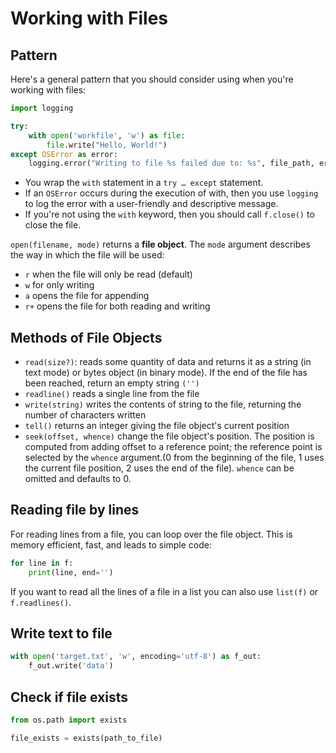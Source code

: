 # Working with Files

## Pattern

Here's a general pattern that you should consider using when you're working with files:

```py
import logging

try:
    with open('workfile', 'w') as file:
        file.write("Hello, World!")
except OSError as error:
    logging.error("Writing to file %s failed due to: %s", file_path, error)
```

- You wrap the `with` statement in a `try … except` statement.
- If an `OSError` occurs during the execution of with, then you use `logging` to log the error with a user-friendly and descriptive message.
- If you're not using the `with` keyword, then you should call `f.close()` to close the file.

`open(filename, mode)` returns a **file object**. The `mode` argument describes the way in which the file will be used:
- `r` when the file will only be read (default)
- `w` for only writing
- `a` opens the file for appending
- `r+` opens the file for both reading and writing


## Methods of File Objects

- `read(size?)`: reads some quantity of data and returns it as a string (in text mode) or bytes object (in binary mode). If the end of the file has been reached, return an empty string `('')`
- `readline()` reads a single line from the file
- `write(string)` writes the contents of string to the file, returning the number of characters written
- `tell()` returns an integer giving the file object's current position
- `seek(offset, whence)` change the file object's position. The position is computed from adding offset to a reference point; the reference point is selected by the `whence` argument.(0 from the beginning of the file, 1 uses the current file position, 2 uses the end of the file). `whence` can be omitted and defaults to 0.


## Reading file by lines

For reading lines from a file, you can loop over the file object. This is memory efficient, fast, and leads to simple code:

```py
for line in f:
    print(line, end='')
```

If you want to read all the lines of a file in a list you can also use `list(f)` or `f.readlines()`.


## Write text to file

```py
with open('target.txt', 'w', encoding='utf-8') as f_out:
    f_out.write('data')
```


## Check if file exists

```py
from os.path import exists

file_exists = exists(path_to_file)
```